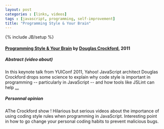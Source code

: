 ```yaml
---
layout: post
categories : [links, videos]
tags : [javascript, programming, self-improvement]
title: "Programming Style & Your Brain"
---
```

{% include JB/setup %}

#### [Programming Style & Your Brain] by [Douglas Crockford], 2011 ####

##### Abstract (video about)

In this keynote talk from YUIConf 2011, Yahoo! JavaScript architect Douglas Crockford drops some science to explain why code style is important in programming -- particularly in JavaScript -- and how tools like JSLint can help [...][Programming Style & Your Brain]


##### Personnal opinion

AThe Crockford show ! Hilarious but serious videos about the importance of using coding style rules when programming in JavaScript. Interesting point in how to
go change your personal coding habits to prevent malicious bugs.


[Programming Style & Your Brain]: http://youtu.be/taaEzHI9xyY
[Douglas Crockford]: http://www.crockford.com/
